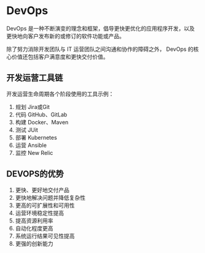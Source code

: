 # DevOps
DevOps 是一种不断演变的理念和框架，倡导更快更优化的应用程序开发，以及更快地向客户发布新的或修订的软件功能或产品。  

除了努力消除开发团队与 IT 运营团队之间沟通和协作的障碍之外， DevOps 的核心价值还包括客户满意度和更快交付价值。  

## 开发运营工具链
开发运营生命周期各个阶段使用的工具示例：  
1. 规划 Jira或Git
2. 代码 GitHub、GitLab
3. 构建 Docker、Maven
4. 测试 JUit
5. 部署 Kubernetes
6. 运营 Ansible
7. 监控 New Relic

## DEVOPS的优势
1. 更快、更好地交付产品
2. 更快地解决问题并降低复杂性
3. 更高的可扩展性和可用性
4. 运营环境稳定性提高
5. 提高资源利用率
6. 自动化程度更高
7. 系统运行结果可见性提高
8. 更强的创新能力

